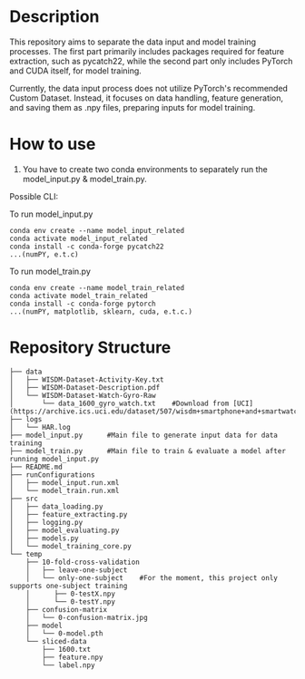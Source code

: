 # Description

This repository aims to separate the data input and model training processes. The first part primarily includes packages required for feature extraction, such as pycatch22, while the second part only includes PyTorch and CUDA itself, for model training.

Currently, the data input process does not utilize PyTorch's recommended Custom Dataset. Instead, it focuses on data handling, feature generation, and saving them as .npy files, preparing inputs for model training.

# How to use
1. You have to create two conda environments to separately run the model_input.py & model_train.py.

Possible CLI:

To run model_input.py
```commandline
conda env create --name model_input_related
conda activate model_input_related
conda install -c conda-forge pycatch22
...(numPY, e.t.c)
```

To run model_train.py
```commandline
conda env create --name model_train_related
conda activate model_train_related
conda install -c conda-forge pytorch
...(numPY, matplotlib, sklearn, cuda, e.t.c.)
```

# Repository Structure

```
├── data
│   ├── WISDM-Dataset-Activity-Key.txt
│   ├── WISDM-Dataset-Description.pdf
│   └── WISDM-Dataset-Watch-Gyro-Raw
│       └── data_1600_gyro_watch.txt    #Download from [UCI](https://archive.ics.uci.edu/dataset/507/wisdm+smartphone+and+smartwatch+activity+and+biometrics+dataset)
├── logs
│   └── HAR.log
├── model_input.py      #Main file to generate input data for data training
├── model_train.py      #Main file to train & evaluate a model after running model_input.py
├── README.md
├── runConfigurations
│   ├── model_input.run.xml    
│   └── model_train.run.xml
├── src
│   ├── data_loading.py
│   ├── feature_extracting.py
│   ├── logging.py
│   ├── model_evaluating.py
│   ├── models.py
│   └── model_training_core.py
└── temp
    ├── 10-fold-cross-validation
    │   ├── leave-one-subject
    │   └── only-one-subject    #For the moment, this project only supports one-subject training
    │      ├── 0-testX.npy
    │      └── 0-testY.npy
    ├── confusion-matrix
    │   └── 0-confusion-matrix.jpg
    ├── model
    │   └── 0-model.pth
    └── sliced-data
        ├── 1600.txt
        ├── feature.npy
        └── label.npy
```


